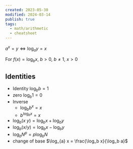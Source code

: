 ```yaml
---
created: 2023-05-30
modified: 2024-03-14
publish: true
tags:
  - math/arithmetic
  - cheatsheet
---
```

$a^x = y \Leftrightarrow \log_{a}y = x$

For $f(x) = \log_{b} x$, $b > 0$, $b \ne 1$, $x > 0$

## Identities
- Identity $\log_{b} b = 1$
- zero $\log_{b} 1 = 0$
- Inverse
  - $\log_{b} b^x = x$
  - $b^{\log_{b}x} = x$
- $\log_{b} (x \ y) = \log_{b}x + \log_{b} y$
- $\log_{b} (x / y) = \log_{b}x - \log_{b} y$
- $\log_{b} N^p = p \log_{b} N$
- change of base $\log_{a} x = \frac{\log_b x}{\log_b a}$